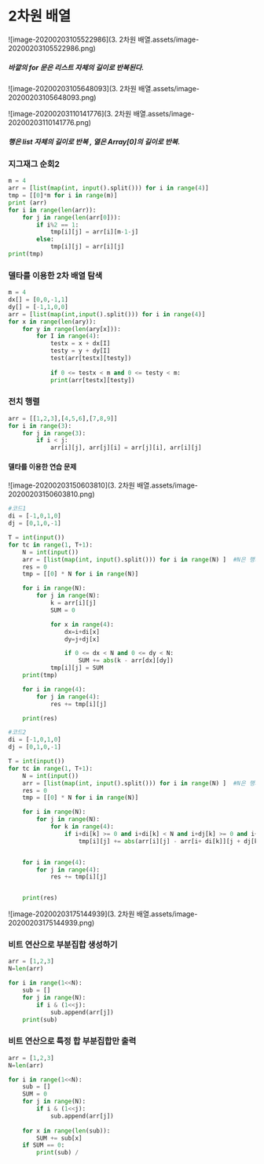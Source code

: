 # 2차원 배열

![image-20200203105522986](3. 2차원 배열.assets/image-20200203105522986.png)



##### 바깥의 for 문은 리스트 자체의 길이로 반복된다.

![image-20200203105648093](3. 2차원 배열.assets/image-20200203105648093.png)

![image-20200203110141776](3. 2차원 배열.assets/image-20200203110141776.png)

##### 행은 list 자체의 길이로 반복 , 열은 Array[0]의 길이로 반복.



### 지그재그 순회2

```python
m = 4
arr = [list(map(int, input().split())) for i in range(4)]
tmp = [[0]*m for i in range(m)]
print (arr)
for i in range(len(arr)):
    for j in range(len(arr[0])):
        if i%2 == 1:
            tmp[i][j] = arr[i][m-1-j]
        else:
            tmp[i][j] = arr[i][j]
print(tmp)

```



### 델타를 이용한 2차 배열 탐색

```python
m = 4
dx[] = [0,0,-1,1]
dy[] = [-1,1,0,0]
arr = [list(map(int,input().split())) for i in range(4)]
for x in range(len(ary)):
    for y in range(len(ary[x])):
        for I in range(4):
            testx = x + dx[I]
            testy = y + dy[I]
            test(arr[testx][testy])
            
			if 0 <= testx < m and 0 <= testy < m:
			print(arr[testx][testy])
```



### 전치 행렬

```python
arr = [[1,2,3],[4,5,6],[7,8,9]]
for i in range(3):
    for j in range(3):
        if i < j:
            arr[i][j], arr[j][i] = arr[j][i], arr[i][j]
```



#### 델타를 이용한 연습 문제

![image-20200203150603810](3. 2차원 배열.assets/image-20200203150603810.png)

```python 
#코드1
di = [-1,0,1,0]
dj = [0,1,0,-1]

T = int(input())
for tc in range(1, T+1):
    N = int(input())
    arr = [list(map(int, input().split())) for i in range(N) ]  #N은 행의 개수
    res = 0
    tmp = [[0] * N for i in range(N)]

    for i in range(N):
        for j in range(N):
            k = arr[i][j]
            SUM = 0

            for x in range(4):
                dx=i+di[x]
                dy=j+dj[x]

                if 0 <= dx < N and 0 <= dy < N:
                    SUM += abs(k - arr[dx][dy])
            tmp[i][j] = SUM
    print(tmp)

    for i in range(4):
        for j in range(4):
            res += tmp[i][j]

    print(res)
```

```python
#코드2
di = [-1,0,1,0]
dj = [0,1,0,-1]

T = int(input())
for tc in range(1, T+1):
    N = int(input())
    arr = [list(map(int, input().split())) for i in range(N) ]  #N은 행의 개수
    res = 0
    tmp = [[0] * N for i in range(N)]

    for i in range(N):
        for j in range(N):
            for k in range(4):
                if i+di[k] >= 0 and i+di[k] < N and i+dj[k] >= 0 and i+dj[k] < N:
                    tmp[i][j] += abs(arr[i][j] - arr[i+ di[k]][j + dj[k]])


    for i in range(4):
        for j in range(4):
            res += tmp[i][j]


    print(res)
```



![image-20200203175144939](3. 2차원 배열.assets/image-20200203175144939.png)

### 비트 연산으로 부분집합 생성하기

```python
arr = [1,2,3]
N=len(arr)

for i in range(1<<N):
    sub = []
    for j in range(N):
        if i & (1<<j):
            sub.append(arr[j])
    print(sub)
```

### 비트 연산으로 특정 합 부분집합만 출력

```python
arr = [1,2,3]
N=len(arr)

for i in range(1<<N):
    sub = []
    SUM = 0
    for j in range(N):
        if i & (1<<j):
            sub.append(arr[j])
            
    for x in range(len(sub)):
        SUM += sub[x]
    if SUM == 0:
        print(sub) /
```

